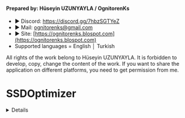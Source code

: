 #### Prepared by: Hüseyin UZUNYAYLA / OgnitorenKs
- ► Discord: https://discord.gg/7hbzSGTYeZ
- ► Mail: ognitorenks@gmail.com
- ► Site: [https://ognitorenks.blospot.com](https://ognitorenks.blospot.com)
- Supported languages = English │ Turkish

All rights of the work belong to Hüseyin UZUNYAYLA. It is forbidden to develop, copy, change the content of the work. If you want to share the application on different platforms, you need to get permission from me.

# SSDOptimizer

<details><H1><summary> 1 - Turkish</H1></summary>
<details><B><summary> 1 - Hazırda beklet</B></summary>
Bilgisayarı hazırda beklet moduna aldığınızda mevcut ayarlar, açık dosyaları ve tüm programları "hiberfil.sys" sistem dosyası içinde saklar. Sistemi hızlı açmak için bu verileri kullanır. SSD'ler zaten hızlı açıldığı için bu hizmete gerek yoktur. Disk üzerinde hatırı sayılır bir yazma işlemi yapacaktır. Bu da SSD sağlığını olumsuz etkileyen bir durumdur.
</details><details><B><summary> 2 - Zaman damgası</B></summary>
Windows her dosya için erişim süresini depolar. Bundan kaynaklı yazma hataları oluşabiliyor. Gereksiz yazma işlemi SSD sağlığını olumsuz etkileyecektir.
</details><details><B><summary> 3 - Hızlı başlat</B></summary>
Bu hizmet sistemin tamamen kapanmasını engeller. Bir nevi uyku modu gibi düşünebilirsiniz. Bilgisayarı başlattığınızda geçici olarak depoladığı verileri kullanarak hızlı bir şekilde sistemi açmaya çalışır. Bu hizmet önyüklemelerde hatalar sebebiyet verebilir. Ayrıca sistemi kapatmanıza rağmen donanım çalışmaya devam etmektedir.
</details><details><B><summary> 4 - Küçük resim önbelleği</B></summary>
Windows'un küçük resim önbelliğini kapatır. SSD'ler için bu hizmet gereksizdir. Sisteminizde çok fazla fotoğraf var ve bunları HDD içinde saklıyorsanız bu hizmeti açık tutabilirsiniz.
</details><details><B><summary> 5 - Ram bellekleme</B></summary>
2GB ve üzeri veriyi Ram belleğinde tutarak HDD'nin performans kaybını gidermeye çalışır. Bu ayarın kapatılması NT çekirdeğinin diske müdahalesini azaltır ve stabil bir performans sunmasını sağlar.
</details><details><B><summary> 6 - Hızlı getir [Prefecth]</B></summary>
Sık kullanılan uygulamaların RAM'e önceden yüklenmesini sağlar. Bu SSD'ler için gereksiz bir hizmettir. Gereksiz önbelleklemeyi kapatarak SSD sağlığını korumak için bu hizmeti kapalı tutmanızda fayda var.
</details><details><B><summary> 7 - Önyükleme dosya birleşimi</B></summary>
SSD'ler yapıları itibariyle disk birleşimi istemezler. Bu işlemin faydadan çok zararı vardır. HDD'ler için bu hizmet gereklidir ve düzenli bir şekilde yapılmalıdır. SSD sağlığı için hizmeti kapatmanızda fayda var.
</details><details><B><summary> 8 - Windows olay günlüğü</B></summary>
Windows sistem için olan tüm durumları kalıcı olarak kayıt eder. Bu durum gereksiz disk yazma işlemine neden olur. SSD sağlığı için hizmeti kapalı tutmakta fayda var.
</details><details><B><summary> 9 - Kısa adlar [8dot3]</B></summary>
Eski 16-bit DOS uygulamalarla uyumluluk için gereklidir. Mevcut programların buna ihtiyacı yoktur. Bu hizmet hızlı erişim için dosya ve klasörlere kısa adlar ile kayıt eder. Bu gereksiz yazma işlemi disk sağlığını olumsuz etkileyeceği için kapatmakta fayda var.
</details><details><B><summary> 10 - Trim</B></summary>
Bu özellik için SSD'nizin desteği olması gerekmektedir. Üretici sayfasından bunu kontrol edebilirsiniz. Trim SSD belleklerinde kullanılmayan gereksiz verileri silme işlemidir. Bu işlem ile gereksiz veriler silinir ve SSD'nin performansı artar. 
Trim işlevi Disk birleştirme hizmetine bağlıdır. Disk birleştirme hizmeti donanımınızda SSD olup olmadığını tespit eder ve SSD'ler için disk birleştirme yapmaz bunun yerine Trim işlevini uygular.
</details><details><B><summary> 11 - Disk birleştirme</B></summary>
Bu hizmet özellikle HDD'ler için çok önemlidir. Çünkü disk birleştirme yapılmadığında HDD bellek hücreleri bölündüğü için performans ve sağlığını olumsuz etkileyecektir
Bu hizmet ilk zamanlardaki hatalardan dolayı SSD'ler için zararlı olarak akıllarda kaldı. Ancak güncellemelerle birlikte SSD'lerde içinde vazgeçilmezdir. Çünkü Trim işlevi bu hizmete bağlıdır. Dolayısıyla bu hizmet kapalı olursa Trim işlemi de çalışmayacaktır. Bu da SSD performansı ve sağlığını olumsuz etkileyecektir.
</details><details><B><summary> 12 - Yazı tipi önbelliği</B></summary>
Yaygın olarak kullanılan yazı tipi verilerini önbelleğe alarak uygulamaların performansını optimize eder.
</details><details><B><summary> 13 - Windows Arama</B></summary>
Aramayı hızlandırmak için Windows dizin dosyası oluşturur. Bu işlem SSD ömrünün kısalmasına neden olur. Bu özelliği kullanmıyorsanız kapatmanız tavsiye edilir
</details>

</details>